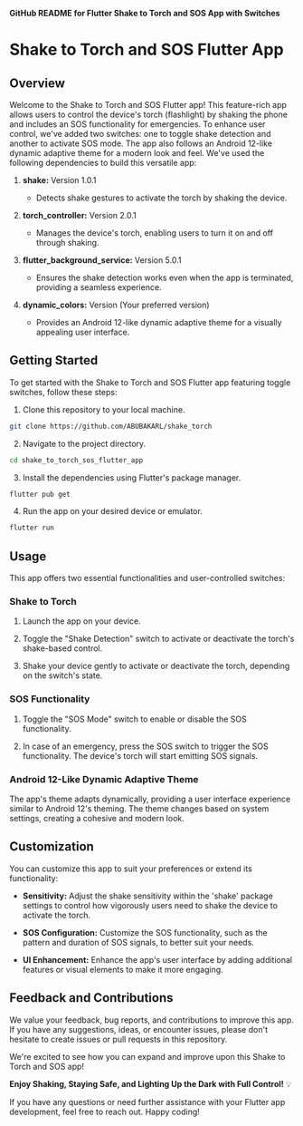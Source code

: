 **GitHub README for Flutter Shake to Torch and SOS App with Switches**

# Shake to Torch and SOS Flutter App

## Overview

Welcome to the Shake to Torch and SOS Flutter app! This feature-rich app allows users to control the device's torch (flashlight) by shaking the phone and includes an SOS functionality for emergencies. To enhance user control, we've added two switches: one to toggle shake detection and another to activate SOS mode. The app also follows an Android 12-like dynamic adaptive theme for a modern look and feel. We've used the following dependencies to build this versatile app:

1. **shake:** Version 1.0.1
   - Detects shake gestures to activate the torch by shaking the device.

2. **torch_controller:** Version 2.0.1
   - Manages the device's torch, enabling users to turn it on and off through shaking.

3. **flutter_background_service:** Version 5.0.1
   - Ensures the shake detection works even when the app is terminated, providing a seamless experience.

4. **dynamic_colors:** Version (Your preferred version)
   - Provides an Android 12-like dynamic adaptive theme for a visually appealing user interface.

## Getting Started

To get started with the Shake to Torch and SOS Flutter app featuring toggle switches, follow these steps:

1. Clone this repository to your local machine.

```bash
git clone https://github.com/ABUBAKARL/shake_torch
```

2. Navigate to the project directory.

```bash
cd shake_to_torch_sos_flutter_app
```

3. Install the dependencies using Flutter's package manager.

```bash
flutter pub get
```

4. Run the app on your desired device or emulator.

```bash
flutter run
```

## Usage

This app offers two essential functionalities and user-controlled switches:

### Shake to Torch

1. Launch the app on your device.

2. Toggle the "Shake Detection" switch to activate or deactivate the torch's shake-based control.

3. Shake your device gently to activate or deactivate the torch, depending on the switch's state.

### SOS Functionality

1. Toggle the "SOS Mode" switch to enable or disable the SOS functionality.

2. In case of an emergency, press the SOS switch to trigger the SOS functionality. The device's torch will start emitting SOS signals.

### Android 12-Like Dynamic Adaptive Theme

The app's theme adapts dynamically, providing a user interface experience similar to Android 12's theming. The theme changes based on system settings, creating a cohesive and modern look.

## Customization

You can customize this app to suit your preferences or extend its functionality:

- **Sensitivity:** Adjust the shake sensitivity within the 'shake' package settings to control how vigorously users need to shake the device to activate the torch.

- **SOS Configuration:** Customize the SOS functionality, such as the pattern and duration of SOS signals, to better suit your needs.

- **UI Enhancement:** Enhance the app's user interface by adding additional features or visual elements to make it more engaging.

## Feedback and Contributions

We value your feedback, bug reports, and contributions to improve this app. If you have any suggestions, ideas, or encounter issues, please don't hesitate to create issues or pull requests in this repository.

We're excited to see how you can expand and improve upon this Shake to Torch and SOS app!

**Enjoy Shaking, Staying Safe, and Lighting Up the Dark with Full Control!** 💡

If you have any questions or need further assistance with your Flutter app development, feel free to reach out. Happy coding!
